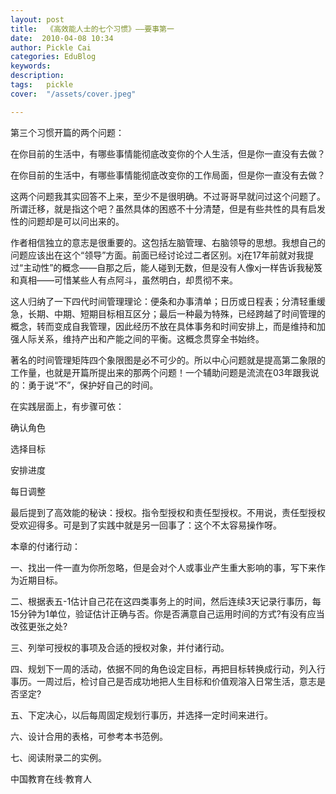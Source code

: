 ```yaml
---
layout: post  
title:  《高效能人士的七个习惯》——要事第一  
date:  2010-04-08 10:34  
author: Pickle Cai  
categories: EduBlog  
keywords: 
description:   
tags:	pickle   
cover:  "/assets/cover.jpeg"  

---  
```

    
第三个习惯开篇的两个问题：



在你目前的生活中，有哪些事情能彻底改变你的个人生活，但是你一直没有去做？



在你目前的生活中，有哪些事情能彻底改变你的工作局面，但是你一直没有去做？



这两个问题我其实回答不上来，至少不是很明确。不过哥哥早就问过这个问题了。所谓迁移，就是指这个吧？虽然具体的困惑不十分清楚，但是有些共性的具有启发性的问题却是可以问出来的。



作者相信独立的意志是很重要的。这包括左脑管理、右脑领导的思想。我想自己的问题应该出在这个“领导”方面。前面已经讨论过二者区别。xj在17年前就对我提过“主动性”的概念——自那之后，能人碰到无数，但是没有人像xj一样告诉我秘笈和真相——可惜某些人有点阿斗，虽然明白，却贯彻不来。



这人归纳了一下四代时间管理理论：便条和办事清单；日历或日程表；分清轻重缓急，长期、中期、短期目标相互区分；最后一种最为特殊，已经跨越了时间管理的概念，转而变成自我管理，因此经历不放在具体事务和时间安排上，而是维持和加强人际关系，维持产出和产能之间的平衡。这概念贯穿全书始终。



著名的时间管理矩阵四个象限图是必不可少的。所以中心问题就是提高第二象限的工作量，也就是开篇所提出来的那两个问题！一个辅助问题是流流在03年跟我说的：勇于说“不”，保护好自己的时间。



在实践层面上，有步骤可依：





确认角色

选择目标

安排进度

每日调整

最后提到了高效能的秘诀：授权。指令型授权和责任型授权。不用说，责任型授权受欢迎得多。可是到了实践中就是另一回事了：这个不太容易操作呀。



 



本章的付诸行动：



一、找出一件一直为你所忽略，但是会对个人或事业产生重大影响的事，写下来作为近期目标。 

二、根据表五-1估计自己花在这四类事务上的时间，然后连续3天记录行事历，每15分钟为1单位，验证估计正确与否。你是否满意自己运用时间的方式?有没有应当改弦更张之处? 

三、列举可授权的事项及合适的授权对象，并付诸行动。 

四、规划下一周的活动，依据不同的角色设定目标，再把目标转换成行动，列入行事历。一周过后，检讨自己是否成功地把人生目标和价值观溶入日常生活，意志是否坚定? 

五、下定决心，以后每周固定规划行事历，并选择一定时间来进行。 

六、设计合用的表格，可参考本书范例。 

七、阅读附录二的实例。 



		    
 中国教育在线·教育人

